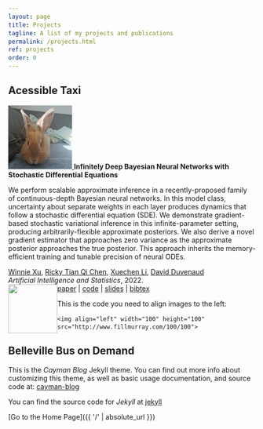 ```yaml
---
layout: page
title: Projects
tagline: A list of my projects and publications
permalink: /projects.html
ref: projects
order: 0
---
```


## Acessible Taxi

<tr>
<td valign="top">
    <a href="https://arxiv.org/abs/2102.06559">
            <img src="./figures/yuyu.jpg" alt="Link" width="130px" height="130px">
    </a>
</td>
<td valign="top">
    <b>Infinitely Deep Bayesian Neural Networks with Stochastic Differential Equations</b>
    <p>
We perform scalable approximate inference in a recently-proposed family of continuous-depth Bayesian neural networks. In this model class, uncertainty about separate weights in each layer produces dynamics that follow a stochastic differential equation (SDE). We demonstrate gradient-based stochastic variational inference in this infinite-parameter setting, producing arbitrarily-flexible approximate posteriors. We also derive a novel gradient estimator that approaches zero variance as the approximate posterior approaches the true posterior. This approach inherits the memory-efficient training and tunable precision of neural ODEs.
    </p>
    <a href="https://winniexu.ca/">Winnie Xu</a>,
    <a href="http://www.cs.toronto.edu/~rtqichen/">Ricky Tian Qi Chen</a>,
    <a href="http://lxuechen.com/">Xuechen Li</a>,
    <a href="https://www.cs.toronto.edu/~duvenaud/">David Duvenaud</a>
    <br>
    <em>Artificial Intelligence and Statistics</em>, 2022.
    <br>
    <a href="https://arxiv.org/abs/2102.06559">paper</a>
    | <a href="https://github.com/xwinxu/bayeSDE">code</a>
    | <a href="talks/sdebnn.pdf">slides</a>
    | <a href="papers/sdebnn.bib">bibtex</a>
</td>
</tr>


<img align="left" width="100" height="100" src="http://www.fillmurray.com/100/100">

This is the code you need to align images to the left:
```
<img align="left" width="100" height="100" src="http://www.fillmurray.com/100/100">
```
## Belleville Bus on Demand 

This is the _Cayman Blog_ Jekyll theme. You can find out more info about customizing this theme, as well as basic usage documentation, and source code at: [cayman-blog](https://github.com/lorepirri/cayman-blog)

You can find the source code for _Jekyll_ at [jekyll](https://github.com/jekyll/jekyll)


[Go to the Home Page]({{ '/' | absolute_url }})
